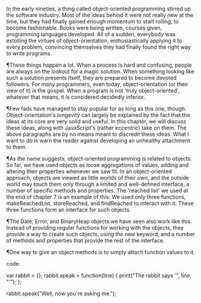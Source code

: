 In the early nineties, a thing called object-oriented programming stirred up the software industry. Most of the ideas behind it were not really new at the time, but they had finally gained enough momentum to start rolling, to become fashionable. Books were being written, courses given, programming languages developed. All of a sudden, everybody was extolling the virtues of object-orientation, enthusiastically applying it to every problem, convincing themselves they had finally found the right way to write programs.

¶These things happen a lot. When a process is hard and confusing, people are always on the lookout for a magic solution. When something looking like such a solution presents itself, they are prepared to become devoted followers. For many programmers, even today, object-orientation (or their view of it) is the gospel. When a program is not 'truly object-oriented', whatever that means, it is considered decidedly inferior.

¶Few fads have managed to stay popular for as long as this one, though. Object-orientation's longevity can largely be explained by the fact that the ideas at its core are very solid and useful. In this chapter, we will discuss these ideas, along with JavaScript's (rather eccentric) take on them. The above paragraphs are by no means meant to discredit these ideas. What I want to do is warn the reader against developing an unhealthy attachment to them.

¶As the name suggests, object-oriented programming is related to objects. So far, we have used objects as loose aggregations of values, adding and altering their properties whenever we saw fit. In an object-oriented approach, objects are viewed as little worlds of their own, and the outside world may touch them only through a limited and well-defined interface, a number of specific methods and properties. The 'reached list' we used at the end of chapter 7 is an example of this: We used only three functions, makeReachedList, storeReached, and findReached to interact with it. These three functions form an interface for such objects.

¶The Date, Error, and BinaryHeap objects we have seen also work like this. Instead of providing regular functions for working with the objects, they provide a way to create such objects, using the new keyword, and a number of methods and properties that provide the rest of the interface.

¶One way to give an object methods is to simply attach function values to it.

code:

var rabbit = {};
rabbit.speak = function(line) {
  print("The rabbit says '", line, "'");
};

rabbit.speak("Well, now you're asking me.");
